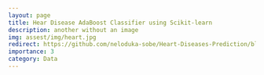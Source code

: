 ```yaml
---
layout: page
title: Hear Disease AdaBoost Classifier using Scikit-learn
description: another without an image
img: assest/img/heart.jpg
redirect: https://github.com/neloduka-sobe/Heart-Diseases-Prediction/blob/main/Heart-Disease-Prediction.ipynb
importance: 3
category: Data
---
```

